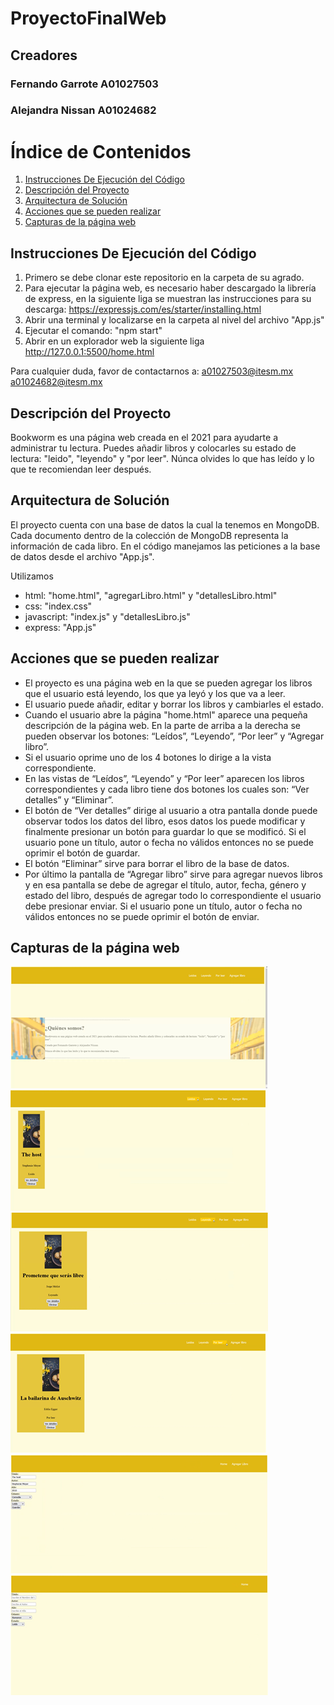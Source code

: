 # ProyectoFinalWeb
## Creadores
### Fernando Garrote A01027503
### Alejandra Nissan A01024682

# Índice de Contenidos
1. [Instrucciones De Ejecución del Código](#Instrucciones)
2. [Descripción del Proyecto](#Descripcion)
3. [Arquitectura de Solución](Arquitectura)
4. [Acciones que se pueden realizar](#Acciones)
5. [Capturas de la página web](#Capturas)


## Instrucciones De Ejecución del Código <a name="introducciones"></a>
1. Primero se debe clonar este repositorio en la carpeta de su agrado.
2. Para ejecutar la página web, es necesario haber descargado la librería de express, en la siguiente liga se muestran las instrucciones para su descarga: https://expressjs.com/es/starter/installing.html
3. Abrir una terminal y localizarse en la carpeta al nivel del archivo "App.js"
4. Ejecutar el comando: "npm start"
5. Abrir en un explorador web la siguiente liga http://127.0.0.1:5500/home.html

Para cualquier duda, favor de contactarnos a:
a01027503@itesm.mx
a01024682@itesm.mx

## Descripción del Proyecto <a name="Descripcion"></a>
Bookworm es una página web creada en el 2021 para ayudarte a administrar tu lectura. Puedes añadir libros y colocarles su estado de lectura: "leido", "leyendo" y "por leer". 
Núnca olvides lo que has leído y lo que te recomiendan leer después.
## Arquitectura de Solución <a name="Arquitectura"></a>
El proyecto cuenta con una base de datos la cual la tenemos en MongoDB. Cada documento dentro de la colección de MongoDB representa la información de cada libro. En el código manejamos las peticiones a la base de datos desde el archivo "App.js". 

Utilizamos 
- html: "home.html", "agregarLibro.html" y "detallesLibro.html" 
- css: "index.css"
- javascript: "index.js" y "detallesLibro.js"
- express: "App.js"

## Acciones que se pueden realizar <a name="Acciones"></a>
- El proyecto es una página web en la que se pueden agregar los libros que el usuario está leyendo, los que ya leyó y los que va a leer. 
- El usuario puede añadir, editar y borrar los libros y cambiarles el estado. 
- Cuando el usuario abre la página "home.html" aparece una pequeña descripción de la página web. En la parte de arriba a la derecha se pueden observar los botones: “Leídos”, “Leyendo”, “Por leer” y “Agregar libro”. 
- Si el usuario oprime uno de los 4 botones lo dirige a la vista correspondiente. 
- En las vistas de  “Leídos”, “Leyendo” y “Por leer” aparecen los libros correspondientes y cada libro tiene dos botones los cuales son: “Ver detalles” y “Eliminar”. 
- El botón de “Ver detalles” dirige al usuario a otra pantalla donde puede observar todos los datos del libro, esos datos los puede modificar y finalmente presionar un botón para guardar lo que se modificó. Si el usuario pone un título, autor o fecha no válidos entonces no se puede oprimir el botón de guardar. 
- El botón “Eliminar” sirve para borrar el libro de la base de datos. 
- Por último la pantalla de “Agregar libro” sirve para agregar nuevos libros y en esa pantalla se debe de agregar el título, autor, fecha, género y estado del libro, después de agregar todo lo correspondiente el usuario debe presionar enviar. Si el usuario pone un título, autor o fecha no válidos entonces no se puede oprimir el botón de enviar. 

## Capturas de la página web <a name="Capturas"></a>
![Home](ReadMe/Home.png "Home")
![Leido](ReadMe/Leido.png "Leido")
![Leyendo](ReadMe/Leyendo.png "Leyendo")
![PorLeer](ReadMe/PorLeer.png "PorLeer")
![Editar](ReadMe/Editar.png "Editar")
![Agregar](ReadMe/Agregar.png "Agregar")
